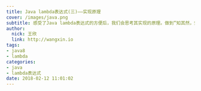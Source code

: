 ```yaml
---
title: Java lambda表达式(三)——实现原理
cover: /images/java.png
subtitle: 感受了Java lambda表达式的方便后，我们会思考其实现的原理。做到“知其然，知其所以然” 
author: 
  nick: 王欣
  link: http://wangxin.io
tags:
- java8
- lambda
categories: 
- java
- lambda表达式 
date: 2018-02-12 11:01:02
---
```


